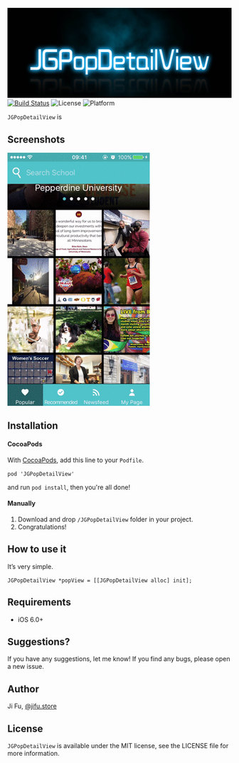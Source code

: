 ![JGPopDetailView](https://github.com/jgarrick1992/JGPopDetailView/blob/master/JGPopDetailView/JGPopDetailView/Res/JGPopDetailView.jpg)
[![Build Status](https://travis-ci.org/jgarrick1992/JGPopDetailView.svg?branch=master)](https://travis-ci.org/jgarrick1992/JGPopDetailView)
![License](https://img.shields.io/cocoapods/l/TWPhotoPicker.svg)
![Platform](https://img.shields.io/cocoapods/p/TWPhotoPicker.svg)

`JGPopDetailView` is 

## Screenshots
![JGPopDetailVIew](https://github.com/jgarrick1992/JGPopDetailView/blob/master/JGPopDetailView/JGPopDetailView/Res/JGPopDetailView.gif)


## Installation

#### CocoaPods

With [CocoaPods](http://cocoapods.org/), add this line to your `Podfile`.
```
pod 'JGPopDetailView'
```

and run `pod install`, then you're all done!

#### Manually
1. Download and drop ```/JGPopDetailView``` folder in your project.  
2. Congratulations! 

## How to use it
It’s very simple. 
```objc
JGPopDetailView *popView = [[JGPopDetailView alloc] init];
```

## Requirements

- iOS 6.0+ 


## Suggestions?
If you have any suggestions, let me know! If you find any bugs, please open a new issue.

## Author

Ji Fu, [@jifu.store](http://www.jifu.store)

## License

`JGPopDetailView`  is available under the MIT license, see the LICENSE file for more information. 